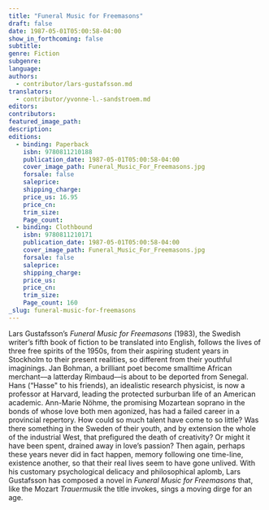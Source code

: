 ```yaml
---
title: "Funeral Music for Freemasons"
draft: false
date: 1987-05-01T05:00:58-04:00
show_in_forthcoming: false
subtitle:
genre: Fiction
subgenre:
language:
authors:
  - contributor/lars-gustafsson.md
translators:
  - contributor/yvonne-l.-sandstroem.md
editors:
contributors:
featured_image_path:
description:
editions:
  - binding: Paperback
    isbn: 9780811210188
    publication_date: 1987-05-01T05:00:58-04:00
    cover_image_path: Funeral_Music_For_Freemasons.jpg
    forsale: false
    saleprice:
    shipping_charge:
    price_us: 16.95
    price_cn:
    trim_size:
    Page_count:
  - binding: Clothbound
    isbn: 9780811210171
    publication_date: 1987-05-01T05:00:58-04:00
    cover_image_path: Funeral_Music_For_Freemasons.jpg
    forsale: false
    saleprice:
    shipping_charge:
    price_us:
    price_cn:
    trim_size:
    Page_count: 160
_slug: funeral-music-for-freemasons
---
```


Lars Gustafsson’s _Funeral Music for Freemasons_ (1983), the Swedish writer’s fifth book of fiction to be translated into English, follows the lives of three free spirits of the 1950s, from their aspiring student years in Stockholm to their present realities, so different from their youthful imaginings. Jan Bohman, a brilliant poet become smalltime African merchant––a latterday Rimbaud––is about to be deported from Senegal. Hans (“Hasse" to his friends), an idealistic research physicist, is now a professor at Harvard, leading the protected surburban life of an American academic. Ann-Marie Nöhme, the promising Mozartean soprano in the bonds of whose love both men agonized, has had a failed career in a provincial repertory. How could so much talent have come to so little? Was there something in the Sweden of their youth, and by extension the whole of the industrial West, that prefigured the death of creativity? Or might it have been spent, drained away in love’s passion? Then again, perhaps these years never did in fact happen, memory following one time-line, existence another, so that their real lives seem to have gone unlived. With his customary psychological delicacy and philosophical aplomb, Lars Gustafsson has composed a novel in _Funeral Music for Freemasons_ that, like the Mozart _Trauermusik_ the title invokes, sings a moving dirge for an age.

